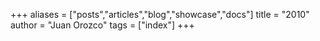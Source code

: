 +++
aliases = ["posts","articles","blog","showcase","docs"]
title = "2010"
author = "Juan Orozco"
tags = ["index"]
+++

